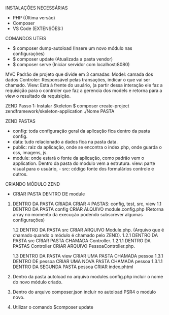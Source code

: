 INSTALAÇÕES NECESSÁRIAS
- PHP (Última versão)
- Composer 
- VS Code (EXTENSÔES:)

COMANDOS UTEIS
- $ composer dump-autoload  (Insere um novo módulo nas configurações)
- $ composer update   (Atualizada a pasta vendor)
- $ composer serve    (Iniciar servidor com localhost:8080)

MVC
Padrão de projeto que divide em 3 camadas:
Model: camada dos dados 
Controler: Responsável pelas transações, indicar o que vai ser chamado.
View: Está à frente do usuário, (a partir dessa interação ele faz a requisição para o controler que faz a gerencia dos models e retorna para a view o resultado da requisição.

ZEND 
Passo 1: Instalar Skeleton
$ composer create-project zendframework/skeleton-application ./Nome PASTA


ZEND PASTAS
- config: toda configuração geral da aplicação fica dentro da pasta config.
- data: tudo relacionado a dados fica na pasta data.
- public: raiz da aplicação, onde se encontra o index.php, onde guarda o css, imagens, js.
- module: onde estará o fonte da aplicação, como padrão vem o application. Dentro da pasta do modulo vem a estrutura. view: parte visual para o usuário, - src: código fonte dos formulários controle e outros.



CRIANDO MÓDULO ZEND
- CRIAR PASTA DENTRO DE module
1. DENTRO DA PASTA CRIADA CRIAR 4 PASTAS: config, test, src, view
    1.1 DENTRO DA PASTA config CRIAR ALQUIVO module.config.php (Retorna array no momento da execução podendo subscrever algumas configurações)
    
    1.2 DENTRO DA PASTA src CRIAR ARQUIVO Module.php. (Arquivo que é chamado quando o módulo é chamado pelo ZEND).
        1.2.1 DENTRO DA PASTA src CRIAR PASTA CHAMADA Controller.
            1.2.1.1 DENTRO DA PASTAS Controller CRIAR ARQUIVO PessoaController.php.
    
    1.3 DENTRO DA PASTA view CRIAR UMA PASTA CHAMADA pessoa
        1.3.1 DENTRO DE pessoa CRIAR UMA NOVA PASTA CHAMADA pessoa
            1.3.1.1 DENTRO DA SEGUNDA PASTA pessoa CRIAR index.phtml

2. Dentro da pasta autoload no arquivo modules.config.php incluir o nome do novo módulo criado.

3. Dentro do arquivo composer.json incluir no autoload PSR4 o modulo novo.

4. Utilizar o comando  $composer update
